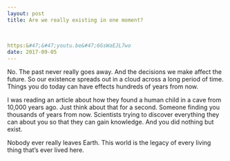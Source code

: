```yaml
---
layout: post
title: Are we really existing in one moment?
    
        
    
https:&#47;&#47;youtu.be&#47;6GsWaEJL7wo
date: 2017-09-05
---
```


<p>No. The past never really goes away. And the decisions we make affect the future. So our existence spreads out in a cloud across a long period of time. Things you do today can have effects hundreds of years from now.</p><p>I was reading an article about how they found a human child in a cave from 10,000 years ago. Just think about that for a second. Someone finding you thousands of years from now. Scientists trying to discover everything they can about you so that they can gain knowledge. And you did nothing but exist.</p><p>Nobody ever really leaves Earth. This world is the legacy of every living thing that’s ever lived here.</p>
